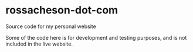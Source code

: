 # rossacheson-dot-com
Source code for my personal website

Some of the code here is for development and testing purposes, and is not included in the live website.